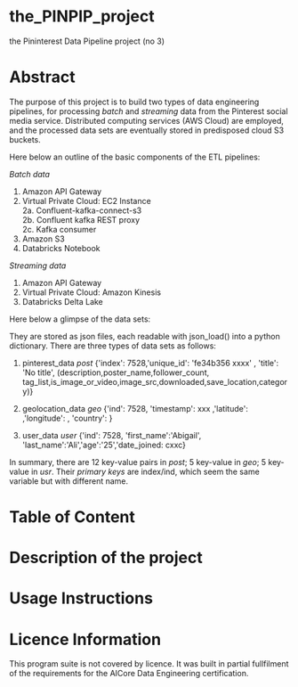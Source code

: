 # the_PINPIP_project

the Pininterest Data Pipeline project (no 3)

# Abstract

The purpose of this project is to build two types of data engineering pipelines, for processing *batch* and *streaming* data from the Pinterest social media service. Distributed computing services (AWS Cloud) are employed, and the processed data sets are eventually stored in predisposed cloud S3 buckets. 

Here below an outline of the basic components of the ETL pipelines:

*Batch data*  
1. Amazon API Gateway  
2. Virtual Private Cloud: EC2 Instance  
        2a. Confluent-kafka-connect-s3  
        2b. Confluent kafka REST proxy  
        2c. Kafka consumer  
3. Amazon S3  
4. Databricks Notebook 

*Streaming data*  
1. Amazon API Gateway  
2. Virtual Private Cloud: Amazon Kinesis  
3. Databricks Delta Lake 

Here below a glimpse of the data sets:

They are stored as json files, each readable with json_load(<string that point to name>) into a python dictionary. There are three types of data sets as follows:

1. pinterest_data
	*post* {'index': 7528,'unique_id': 'fe34b356 xxxx' , 'title': 'No title', (description,poster_name,follower_count, tag_list,is_image_or_video,image_src,downloaded,save_location,category)}
	
2. geolocation_data
    *geo* {'ind': 7528, 'timestamp': xxx ,'latitude': ,'longitude': , 'country': }
    
3. user_data
    *user* {'ind': 7528, 'first_name':'Abigail', 'last_name':'Ali','age':'25','date_joined: cxxc}
    
In summary, there are 12 key-value pairs in *post*; 5 key-value in *geo*; 5 key-value in *usr*. Their *primary keys* are index/ind, which seem the same variable but with different name.


# Table of Content

# Description of the project

# Usage Instructions

# Licence Information

This program suite is not covered by licence. It was built in partial fullfilment of the requirements for the AICore Data Engineering certification.

